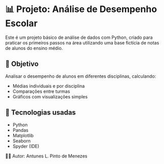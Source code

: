 # 📊 Projeto: Análise de Desempenho Escolar

Este é um projeto básico de análise de dados com Python, criado para praticar os primeiros passos na área utilizando uma base fictícia de notas de alunos do ensino médio.

## 🎯 Objetivo
Analisar o desempenho de alunos em diferentes disciplinas, calculando:
- Médias individuais e por disciplina
- Comparações entre turmas
- Gráficos com visualizações simples

## 🧰 Tecnologias usadas
- Python
- Pandas
- Matplotlib
- Seaborn
- Spyder (IDE)

👨‍🏫 Autor:
Antunes L. Pinto de Menezes
